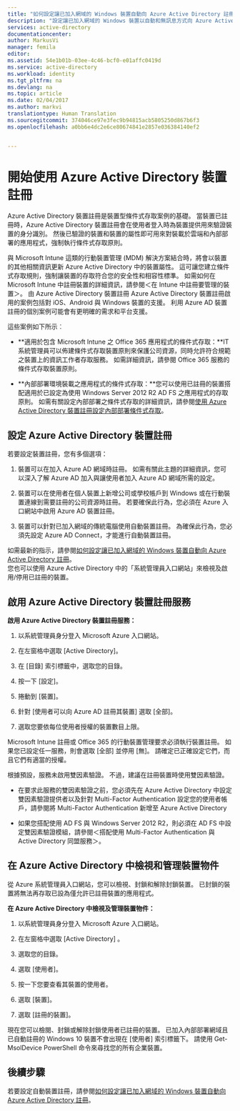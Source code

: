 ```yaml
---
title: "如何設定讓已加入網域的 Windows 裝置自動向 Azure Active Directory 註冊 | Microsoft Docs"
description: "設定讓已加入網域的 Windows 裝置以自動和無訊息方式向 Azure Active Directory 註冊。"
services: active-directory
documentationcenter: 
author: MarkusVi
manager: femila
editor: 
ms.assetid: 54e1b01b-03ee-4c46-bcf0-e01affc0419d
ms.service: active-directory
ms.workload: identity
ms.tgt_pltfrm: na
ms.devlang: na
ms.topic: article
ms.date: 02/04/2017
ms.author: markvi
translationtype: Human Translation
ms.sourcegitcommit: 374046ce97e3fec9b94815acb5805250d867b6f3
ms.openlocfilehash: a0bb6e4dc2e6ce80674841e2857e036384140ef2


---
```

# <a name="get-started-with-azure-active-directory-device-registration"></a>開始使用 Azure Active Directory 裝置註冊

Azure Active Directory 裝置註冊是裝置型條件式存取案例的基礎。 當裝置已註冊時，Azure Active Directory 裝置註冊會在使用者登入時為裝置提供用來驗證裝置的身分識別。 然後已驗證的裝置和裝置的屬性即可用來對裝載於雲端和內部部署的應用程式，強制執行條件式存取原則。

與 Microsoft Intune 這類的行動裝置管理 (MDM) 解決方案結合時，將會以裝置的其他相關資訊更新 Azure Active Directory 中的裝置屬性。 這可讓您建立條件式存取規則，強制讓裝置的存取符合您的安全性和相容性標準。 如需如何在 Microsoft Intune 中註冊裝置的詳細資訊，請參閱＜在 Intune 中註冊要管理的裝置＞。
由 Azure Active Directory 裝置註冊 Azure Active Directory 裝置註冊啟用的案例包括對 iOS、Android 與 Windows 裝置的支援。 利用 Azure AD 裝置註冊的個別案例可能會有更明確的需求和平台支援。 

這些案例如下所示︰

- **適用於包含 Microsoft Intune 之 Office 365 應用程式的條件式存取：**IT 系統管理員可以佈建條件式存取裝置原則來保護公司資源，同時允許符合規範之裝置上的資訊工作者存取服務。 如需詳細資訊，請參閱 Office 365 服務的條件式存取裝置原則。

- **內部部署環境裝載之應用程式的條件式存取：**您可以使用已註冊的裝置搭配適用於已設定為使用 Windows Server 2012 R2 AD FS 之應用程式的存取原則。 如需有關設定內部部署之條件式存取的詳細資訊，請參閱[使用 Azure Active Directory 裝置註冊設定內部部署條件式存取](active-directory-conditional-access-on-premises-setup.md)。

## <a name="setting-up-azure-active-directory-device-registration"></a>設定 Azure Active Directory 裝置註冊

若要設定裝置註冊，您有多個選項：

1.  裝置可以在加入 Azure AD 網域時註冊。 如需有關此主題的詳細資訊，您可以深入了解 Azure AD 加入與讓使用者加入 Azure AD 網域所需的設定。

2.  裝置可以在使用者在個人裝置上新增公司或學校帳戶到 Windows 或在行動裝置連線到需要註冊的公司資源時註冊。 若要確保此行為，您必須在 Azure 入口網站中啟用 Azure AD 裝置註冊。 

3.  裝置可以針對已加入網域的傳統電腦使用自動裝置註冊。 為確保此行為，您必須先設定 Azure AD Connect，才能進行自動裝置註冊。

如需最新的指示，請參閱[如何設定讓已加入網域的 Windows 裝置自動向 Azure Active Directory 註冊](active-directory-conditional-access-automatic-device-registration-setup.md)。  
您也可以使用 Azure Active Directory 中的「系統管理員入口網站」來檢視及啟用/停用已註冊的裝置。

## <a name="enable-the-azure-active-directory-device-registration-service"></a>啟用 Azure Active Directory 裝置註冊服務

**啟用 Azure Active Directory 裝置註冊服務：**

1.  以系統管理員身分登入 Microsoft Azure 入口網站。

2.  在左窗格中選取 [Active Directory]。

3.  在 [目錄] 索引標籤中，選取您的目錄。

4.  按一下 [設定]。

5.  捲動到 [裝置]。

6.  針對 [使用者可以向 Azure AD 註冊其裝置] 選取 [全部]。

7.  選取您要依每位使用者授權的裝置數目上限。

Microsoft Intune 註冊或 Office 365 的行動裝置管理要求必須執行裝置註冊。 如果您已設定任一服務，則會選取 [全部] 並停用 [無]。 請確定已正確設定它們，而且它們有適當的授權。

根據預設，服務未啟用雙因素驗證。 不過，建議在註冊裝置時使用雙因素驗證。

- 在要求此服務的雙因素驗證之前，您必須先在 Azure Active Directory 中設定雙因素驗證提供者以及針對 Multi-Factor Authentication 設定您的使用者帳戶，請參閱將 Multi-Factor Authentication 新增至 Azure Active Directory

- 如果您搭配使用 AD FS 與 Windows Server 2012 R2，則必須在 AD FS 中設定雙因素驗證模組，請參閱＜搭配使用 Multi-Factor Authentication 與 Active Directory 同盟服務＞。

## <a name="view-and-manage-device-objects-in-azure-active-directory"></a>在 Azure Active Directory 中檢視和管理裝置物件

從 Azure 系統管理員入口網站，您可以檢視、封鎖和解除封鎖裝置。 已封鎖的裝置將無法再存取已設為僅允許已註冊裝置的應用程式。

**在 Azure Active Directory 中檢視及管理裝置物件：**
 
1.  以系統管理員身分登入 Microsoft Azure 入口網站。

2.  在左窗格中選取 [Active Directory] 。

3.  選取您的目錄。

4.  選取 [使用者]。 

5.  按一下您要查看其裝置的使用者。

6.  選取 [裝置]。

7.  選取 [註冊的裝置]。

現在您可以檢閱、封鎖或解除封鎖使用者已註冊的裝置。
已加入內部部署網域且已自動註冊的 Windows 10 裝置不會出現在 [使用者] 索引標籤下。 請使用 Get-MsolDevice PowerShell 命令來尋找您的所有企業裝置。 


## <a name="next-steps"></a>後續步驟

若要設定自動裝置註冊，請參閱[如何設定讓已加入網域的 Windows 裝置自動向 Azure Active Directory 註冊](active-directory-conditional-access-automatic-device-registration-setup.md)。





<!--HONumber=Feb17_HO2-->


